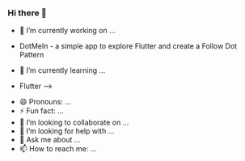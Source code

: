 ### Hi there 👋

<!--
**aerodk/aerodk** is a ✨ _special_ ✨ repository because its `README.md` (this file) appears on your GitHub profile.
Here are some ideas to get you started:
-->
- 🔭 I’m currently working on ...
* DotMeIn - a simple app to explore Flutter and create a Follow Dot Pattern
- 🌱 I’m currently learning ...
* Flutter
-->
  
- 😄 Pronouns: ...
- ⚡ Fun fact: ...
- 👯 I’m looking to collaborate on ...
- 🤔 I’m looking for help with ...
- 💬 Ask me about ...
- 📫 How to reach me: ...

